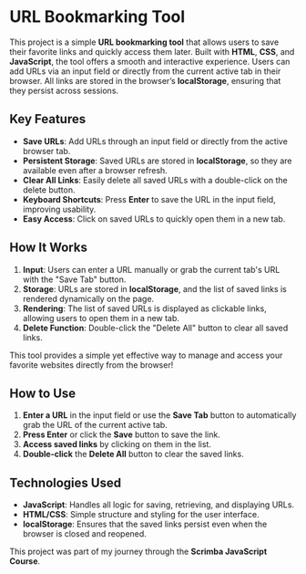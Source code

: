 # URL Bookmarking Tool

This project is a simple **URL bookmarking tool** that allows users to save their favorite links and quickly access them later. Built with **HTML**, **CSS**, and **JavaScript**, the tool offers a smooth and interactive experience. Users can add URLs via an input field or directly from the current active tab in their browser. All links are stored in the browser’s **localStorage**, ensuring that they persist across sessions.

## Key Features

- **Save URLs**: Add URLs through an input field or directly from the active browser tab.
- **Persistent Storage**: Saved URLs are stored in **localStorage**, so they are available even after a browser refresh.
- **Clear All Links**: Easily delete all saved URLs with a double-click on the delete button.
- **Keyboard Shortcuts**: Press **Enter** to save the URL in the input field, improving usability.
- **Easy Access**: Click on saved URLs to quickly open them in a new tab.

## How It Works

1. **Input**: Users can enter a URL manually or grab the current tab's URL with the "Save Tab" button.
2. **Storage**: URLs are stored in **localStorage**, and the list of saved links is rendered dynamically on the page.
3. **Rendering**: The list of saved URLs is displayed as clickable links, allowing users to open them in a new tab.
4. **Delete Function**: Double-click the "Delete All" button to clear all saved links.

This tool provides a simple yet effective way to manage and access your favorite websites directly from the browser!

## How to Use

1. **Enter a URL** in the input field or use the **Save Tab** button to automatically grab the URL of the current active tab.
2. **Press Enter** or click the **Save** button to save the link.
3. **Access saved links** by clicking on them in the list.
4. **Double-click** the **Delete All** button to clear the saved links.

## Technologies Used

- **JavaScript**: Handles all logic for saving, retrieving, and displaying URLs.
- **HTML/CSS**: Simple structure and styling for the user interface.
- **localStorage**: Ensures that the saved links persist even when the browser is closed and reopened.

This project was part of my journey through the **Scrimba JavaScript Course**.

